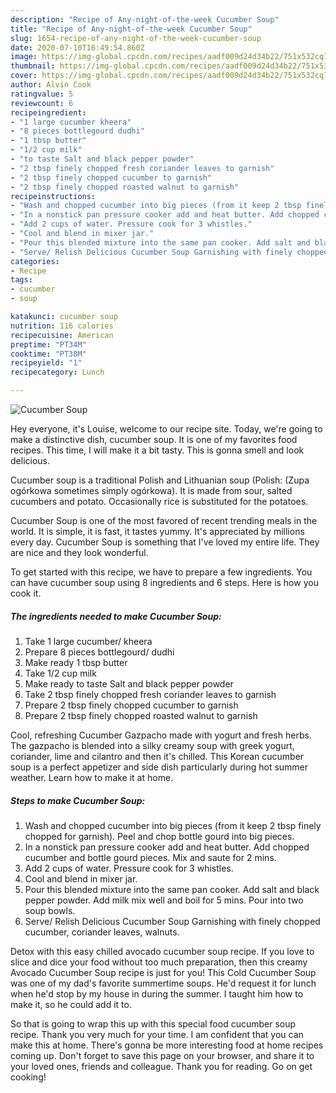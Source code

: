 ```yaml
---
description: "Recipe of Any-night-of-the-week Cucumber Soup"
title: "Recipe of Any-night-of-the-week Cucumber Soup"
slug: 1654-recipe-of-any-night-of-the-week-cucumber-soup
date: 2020-07-10T16:49:54.860Z
image: https://img-global.cpcdn.com/recipes/aadf009d24d34b22/751x532cq70/cucumber-soup-recipe-main-photo.jpg
thumbnail: https://img-global.cpcdn.com/recipes/aadf009d24d34b22/751x532cq70/cucumber-soup-recipe-main-photo.jpg
cover: https://img-global.cpcdn.com/recipes/aadf009d24d34b22/751x532cq70/cucumber-soup-recipe-main-photo.jpg
author: Alvin Cook
ratingvalue: 5
reviewcount: 6
recipeingredient:
- "1 large cucumber kheera"
- "8 pieces bottlegourd dudhi"
- "1 tbsp butter"
- "1/2 cup milk"
- "to taste Salt and black pepper powder"
- "2 tbsp finely chopped fresh coriander leaves to garnish"
- "2 tbsp finely chopped cucumber to garnish"
- "2 tbsp finely chopped roasted walnut to garnish"
recipeinstructions:
- "Wash and chopped cucumber into big pieces (from it keep 2 tbsp finely chopped for garnish). Peel and chop bottle gourd into big pieces."
- "In a nonstick pan pressure cooker add and heat butter. Add chopped cucumber and bottle gourd pieces. Mix and saute for 2 mins."
- "Add 2 cups of water. Pressure cook for 3 whistles."
- "Cool and blend in mixer jar."
- "Pour this blended mixture into the same pan cooker. Add salt and black pepper powder. Add milk mix well and boil for 5 mins. Pour into two soup bowls."
- "Serve/ Relish Delicious Cucumber Soup Garnishing with finely chopped cucumber, coriander leaves, walnuts."
categories:
- Recipe
tags:
- cucumber
- soup

katakunci: cucumber soup 
nutrition: 116 calories
recipecuisine: American
preptime: "PT34M"
cooktime: "PT38M"
recipeyield: "1"
recipecategory: Lunch

---
```



![Cucumber Soup](https://img-global.cpcdn.com/recipes/aadf009d24d34b22/751x532cq70/cucumber-soup-recipe-main-photo.jpg)

Hey everyone, it's Louise, welcome to our recipe site. Today, we're going to make a distinctive dish, cucumber soup. It is one of my favorites food recipes. This time, I will make it a bit tasty. This is gonna smell and look delicious.

Cucumber soup is a traditional Polish and Lithuanian soup (Polish: (Zupa ogórkowa sometimes simply ogórkowa). It is made from sour, salted cucumbers and potato. Occasionally rice is substituted for the potatoes.

Cucumber Soup is one of the most favored of recent trending meals in the world. It is simple, it is fast, it tastes yummy. It's appreciated by millions every day. Cucumber Soup is something that I've loved my entire life. They are nice and they look wonderful.


To get started with this recipe, we have to prepare a few ingredients. You can have cucumber soup using 8 ingredients and 6 steps. Here is how you cook it.

<!--inarticleads1-->

##### The ingredients needed to make Cucumber Soup:

1. Take 1 large cucumber/ kheera
1. Prepare 8 pieces bottlegourd/ dudhi
1. Make ready 1 tbsp butter
1. Take 1/2 cup milk
1. Make ready to taste Salt and black pepper powder
1. Take 2 tbsp finely chopped fresh coriander leaves to garnish
1. Prepare 2 tbsp finely chopped cucumber to garnish
1. Prepare 2 tbsp finely chopped roasted walnut to garnish


Cool, refreshing Cucumber Gazpacho made with yogurt and fresh herbs. The gazpacho is blended into a silky creamy soup with greek yogurt, coriander, lime and cilantro and then it&#39;s chilled. This Korean cucumber soup is a perfect appetizer and side dish particularly during hot summer weather. Learn how to make it at home. 

<!--inarticleads2-->

##### Steps to make Cucumber Soup:

1. Wash and chopped cucumber into big pieces (from it keep 2 tbsp finely chopped for garnish). Peel and chop bottle gourd into big pieces.
1. In a nonstick pan pressure cooker add and heat butter. Add chopped cucumber and bottle gourd pieces. Mix and saute for 2 mins.
1. Add 2 cups of water. Pressure cook for 3 whistles.
1. Cool and blend in mixer jar.
1. Pour this blended mixture into the same pan cooker. Add salt and black pepper powder. Add milk mix well and boil for 5 mins. Pour into two soup bowls.
1. Serve/ Relish Delicious Cucumber Soup Garnishing with finely chopped cucumber, coriander leaves, walnuts.


Detox with this easy chilled avocado cucumber soup recipe. If you love to slice and dice your food without too much preparation, then this creamy Avocado Cucumber Soup recipe is just for you! This Cold Cucumber Soup was one of my dad&#39;s favorite summertime soups. He&#39;d request it for lunch when he&#39;d stop by my house in during the summer. I taught him how to make it, so he could add it to. 

So that is going to wrap this up with this special food cucumber soup recipe. Thank you very much for your time. I am confident that you can make this at home. There's gonna be more interesting food at home recipes coming up. Don't forget to save this page on your browser, and share it to your loved ones, friends and colleague. Thank you for reading. Go on get cooking!
